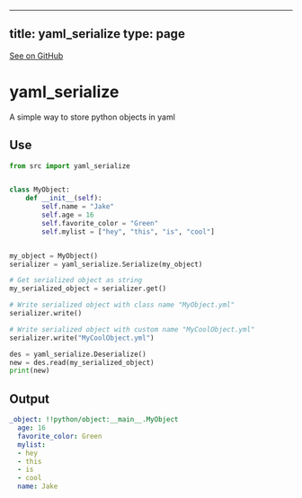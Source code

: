 
---
title: yaml_serialize
type: page
---

[See on GitHub](https://github.com/jakeroggenbuck/yaml_serialize/)

# yaml_serialize
A simple way to store python objects in yaml 

## Use
```py
from src import yaml_serialize


class MyObject:
    def __init__(self):
        self.name = "Jake"
        self.age = 16
        self.favorite_color = "Green"
        self.mylist = ["hey", "this", "is", "cool"]


my_object = MyObject()
serializer = yaml_serialize.Serialize(my_object)

# Get serialized object as string
my_serialized_object = serializer.get()

# Write serialized object with class name "MyObject.yml"
serializer.write()

# Write serialized object with custom name "MyCoolObject.yml"
serializer.write("MyCoolObject.yml")

des = yaml_serialize.Deserialize()
new = des.read(my_serialized_object)
print(new)
```

## Output
```yml
_object: !!python/object:__main__.MyObject
  age: 16
  favorite_color: Green
  mylist:
  - hey
  - this
  - is
  - cool
  name: Jake
```
